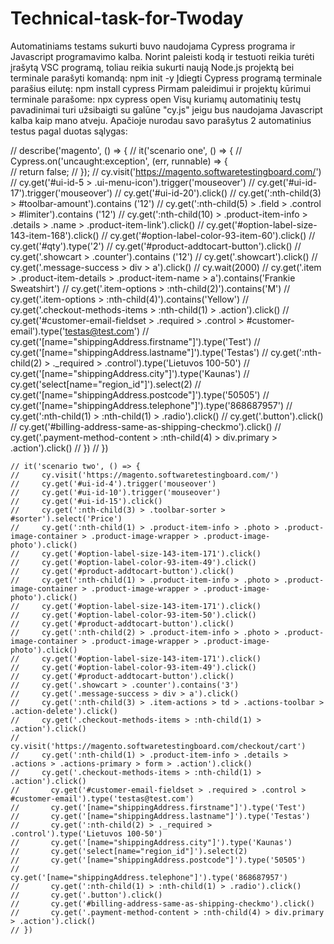 # Technical-task-for-Twoday
Automatiniams testams sukurti buvo naudojama Cypress programa ir Javascript programavimo kalba.
Norint paleisti kodą ir testuoti reikia turėti įrašytą VSC programą, toliau reikia sukurti naują Node.js projektą bei terminale parašyti komandą: npm init -y
Įdiegti Cypress programą terminale parašius eilutę: npm install cypress
Pirmam paleidimui ir projektų kūrimui terminale parašome: npx cypress open
Visų kuriamų automatinių testų pavadinimai turi užsibaigti su galūne "cy.js" jeigu bus naudojama Javascript kalba kaip mano atveju.
Apačioje nurodau savo parašytus 2 automatinius testus pagal duotas sąlygas:

// describe('magento', () => {
    // it('scenario one', () => {
        // Cypress.on('uncaught:exception', (err, runnable) => {  
        //     return false; 
        //   });
    //   cy.visit('https://magento.softwaretestingboard.com/')
    //   cy.get('#ui-id-5 > .ui-menu-icon').trigger('mouseover')
    //   cy.get('#ui-id-17').trigger('mouseover')
    //   cy.get('#ui-id-20').click()
    //   cy.get(':nth-child(3) > #toolbar-amount').contains ('12')
    //   cy.get(':nth-child(5) > .field > .control > #limiter').contains ('12')
    //   cy.get(':nth-child(10) > .product-item-info > .details > .name > .product-item-link').click()
    //   cy.get('#option-label-size-143-item-168').click()
    //   cy.get('#option-label-color-93-item-60').click()
    //   cy.get('#qty').type('2')
    //   cy.get('#product-addtocart-button').click()
    //   cy.get('.showcart > .counter').contains ('12')
    //   cy.get('.showcart').click()
    //   cy.get('.message-success > div > a').click()
    //   cy.wait(2000)
    //   cy.get('.item > .product-item-details > .product-item-name > a').contains('Frankie Sweatshirt')
    //   cy.get('.item-options > :nth-child(2)').contains('M')
    //   cy.get('.item-options > :nth-child(4)').contains('Yellow')
    //   cy.get('.checkout-methods-items > :nth-child(1) > .action').click()
    //   cy.get('#customer-email-fieldset > .required > .control > #customer-email').type('testas@test.com')
    //   cy.get('[name="shippingAddress.firstname"]').type('Test')
    //   cy.get('[name="shippingAddress.lastname"]').type('Testas')
    //   cy.get(':nth-child(2) > ._required > .control').type('Lietuvos 100-50')
    //   cy.get('[name="shippingAddress.city"]').type('Kaunas')
    //   cy.get('select[name="region_id"]').select(2)
    //   cy.get('[name="shippingAddress.postcode"]').type('50505')
    //   cy.get('[name="shippingAddress.telephone"]').type('868687957')
    //   cy.get(':nth-child(1) > :nth-child(1) > .radio').click()
    //   cy.get('.button').click()
    //   cy.get('#billing-address-same-as-shipping-checkmo').click()
    //   cy.get('.payment-method-content > :nth-child(4) > div.primary > .action').click()
    // })
    // })

    // it('scenario two', () => {
    //     cy.visit('https://magento.softwaretestingboard.com/')
    //     cy.get('#ui-id-4').trigger('mouseover')
    //     cy.get('#ui-id-10').trigger('mouseover')
    //     cy.get('#ui-id-15').click()
    //     cy.get(':nth-child(3) > .toolbar-sorter > #sorter').select('Price')
    //     cy.get(':nth-child(1) > .product-item-info > .photo > .product-image-container > .product-image-wrapper > .product-image-photo').click()
    //     cy.get('#option-label-size-143-item-171').click()
    //     cy.get('#option-label-color-93-item-49').click()
    //     cy.get('#product-addtocart-button').click()
    //     cy.get(':nth-child(1) > .product-item-info > .photo > .product-image-container > .product-image-wrapper > .product-image-photo').click()
    //     cy.get('#option-label-size-143-item-171').click()
    //     cy.get('#option-label-color-93-item-50').click()
    //     cy.get('#product-addtocart-button').click()
    //     cy.get(':nth-child(2) > .product-item-info > .photo > .product-image-container > .product-image-wrapper > .product-image-photo').click()
    //     cy.get('#option-label-size-143-item-171').click()
    //     cy.get('#option-label-color-93-item-49').click()
    //     cy.get('#product-addtocart-button').click()
    //     cy.get('.showcart > .counter').contains('3')
    //     cy.get('.message-success > div > a').click()
    //     cy.get(':nth-child(3) > .item-actions > td > .actions-toolbar > .action-delete').click()
    //     cy.get('.checkout-methods-items > :nth-child(1) > .action').click()
    //     cy.visit('https://magento.softwaretestingboard.com/checkout/cart')
    //     cy.get(':nth-child(1) > .product-item-info > .details > .actions > .actions-primary > form > .action').click()
    //     cy.get('.checkout-methods-items > :nth-child(1) > .action').click()
    //       cy.get('#customer-email-fieldset > .required > .control > #customer-email').type('testas@test.com')
    //       cy.get('[name="shippingAddress.firstname"]').type('Test')
    //       cy.get('[name="shippingAddress.lastname"]').type('Testas')
    //       cy.get(':nth-child(2) > ._required > .control').type('Lietuvos 100-50')
    //       cy.get('[name="shippingAddress.city"]').type('Kaunas')
    //       cy.get('select[name="region_id"]').select(2)
    //       cy.get('[name="shippingAddress.postcode"]').type('50505')
    //       cy.get('[name="shippingAddress.telephone"]').type('868687957')
    //       cy.get(':nth-child(1) > :nth-child(1) > .radio').click()
    //       cy.get('.button').click()
    //       cy.get('#billing-address-same-as-shipping-checkmo').click()
    //       cy.get('.payment-method-content > :nth-child(4) > div.primary > .action').click()
    // })
